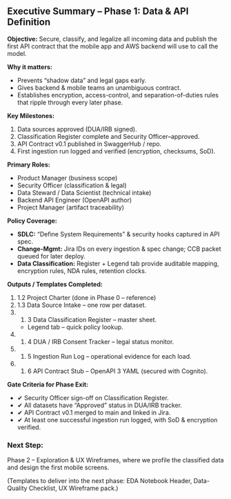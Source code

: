 ## Executive Summary – Phase 1: Data & API Definition

**Objective:** Secure, classify, and legalize all incoming data and publish the first API contract that the mobile app and AWS backend will use to call the model.

**Why it matters:**

*   Prevents “shadow data” and legal gaps early.
*   Gives backend & mobile teams an unambiguous contract.
*   Establishes encryption, access-control, and separation-of-duties rules that ripple through every later phase.

**Key Milestones:**

1.  Data sources approved (DUA/IRB signed).
2.  Classification Register complete and Security Officer–approved.
3.  API Contract v0.1 published in SwaggerHub / repo.
4.  First ingestion run logged and verified (encryption, checksums, SoD).

**Primary Roles:**

*   Product Manager (business scope)
*   Security Officer (classification & legal)
*   Data Steward / Data Scientist (technical intake)
*   Backend API Engineer (OpenAPI author)
*   Project Manager (artifact traceability)

**Policy Coverage:**

*   **SDLC:** “Define System Requirements” & security hooks captured in API spec.
*   **Change-Mgmt:** Jira IDs on every ingestion & spec change; CCB packet queued for later deploy.
*   **Data Classification:** Register + Legend tab provide auditable mapping, encryption rules, NDA rules, retention clocks.

**Outputs / Templates Completed:**

1.  1.2 Project Charter (done in Phase 0 – reference)
2.  1.3 Data Source Intake – one row per dataset.
3.  1.  3 Data Classification Register – master sheet.
    *   Legend tab – quick policy lookup.
4.  1.  4 DUA / IRB Consent Tracker – legal status monitor.
5.  1.  5 Ingestion Run Log – operational evidence for each load.
6.  1.  6 API Contract Stub – OpenAPI 3 YAML (secured with Cognito).

**Gate Criteria for Phase Exit:**

*   ✔ Security Officer sign-off on Classification Register.
*   ✔ All datasets have “Approved” status in DUA/IRB tracker.
*   ✔ API Contract v0.1 merged to main and linked in Jira.
*   ✔ At least one successful ingestion run logged, with SoD & encryption verified.

### **Next Step:** 
Phase 2 – Exploration & UX Wireframes, where we profile the classified data and design the first mobile screens.

(Templates to deliver into the next phase: EDA Notebook Header, Data-Quality Checklist, UX Wireframe pack.)